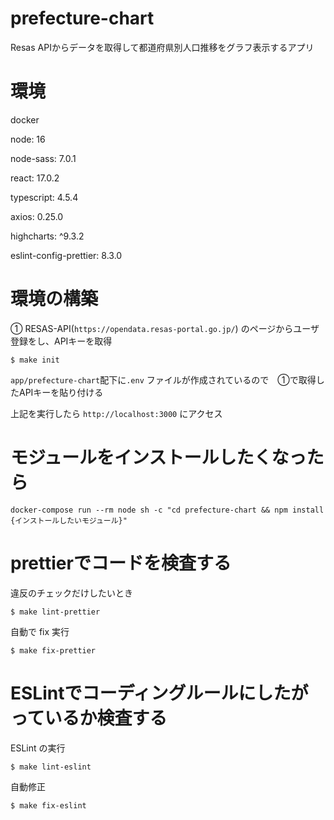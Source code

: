 # prefecture-chart

Resas APIからデータを取得して都道府県別人口推移をグラフ表示するアプリ

# 環境

docker

node: 16

node-sass: 7.0.1

react: 17.0.2

typescript: 4.5.4

axios: 0.25.0

highcharts: ^9.3.2

eslint-config-prettier: 8.3.0

# 環境の構築

① RESAS-API(`https://opendata.resas-portal.go.jp/`) のページからユーザ登録をし、APIキーを取得

```
$ make init
```
`app/prefecture-chart`配下に`.env` ファイルが作成されているので　①で取得したAPIキーを貼り付ける


上記を実行したら `http://localhost:3000` にアクセス

# モジュールをインストールしたくなったら
```
docker-compose run --rm node sh -c "cd prefecture-chart && npm install {インストールしたいモジュール}"
```

# prettierでコードを検査する
 違反のチェックだけしたいとき
```
$ make lint-prettier
```
自動で fix 実行
```
$ make fix-prettier
```
# ESLintでコーディングルールにしたがっているか検査する
ESLint の実行
```
$ make lint-eslint
```
自動修正
```
$ make fix-eslint
```